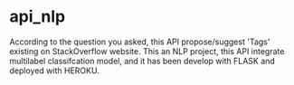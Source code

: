 # api_nlp
According to the question you asked, this API propose/suggest 'Tags' existing on StackOverflow website.
This an NLP project, this API integrate multilabel classifcation model, and it has been develop with FLASK and deployed with HEROKU. 
